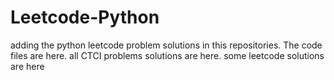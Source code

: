 # Leetcode-Python
adding the python leetcode problem solutions in this repositories. 
The code files are here.
all CTCI problems solutions are here.
some leetcode solutions are here









































































































































































